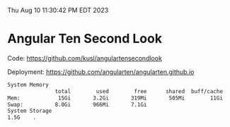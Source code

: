 Thu Aug 10 11:30:42 PM EDT 2023

# Angular Ten Second Look

Code: https://github.com/kusl/angulartensecondlook

Deployment: https://github.com/angularten/angularten.github.io

```bash
System Memory
               total        used        free      shared  buff/cache   available
Mem:            15Gi       3.2Gi       319Mi       505Mi        11Gi        11Gi
Swap:          8.0Gi       966Mi       7.1Gi
System Storage
1.5G	.
```
